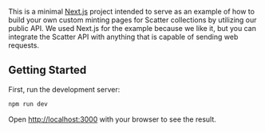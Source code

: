 This is a minimal [Next.js](https://nextjs.org) project intended to serve as an example of how to build your own custom minting pages for Scatter collections by utilizing our public API. We used Next.js for the example because we like it, but you can integrate the Scatter API with anything that is capable of sending web requests.

## Getting Started

First, run the development server:

```bash
npm run dev
```

Open [http://localhost:3000](http://localhost:3000) with your browser to see the result.
